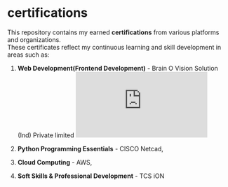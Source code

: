 # certifications
This repository contains my earned **certifications** from various platforms and organizations.  
These certificates reflect my continuous learning and skill development in areas such as:
1. **Web Development(Frontend Development)** - Brain O Vision Solution (Ind) Private limited [![View Certificate]( https://github.com/k-sunilreddy/certificates/blob/main/Web%20Development%20Certificate.pdf)](./python-cert.pdf)

2. **Python Programming Essentials** - CISCO Netcad,
3. **Cloud Computing** - AWS,
4. **Soft Skills & Professional Development** - TCS iON
